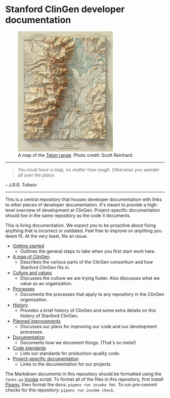 # Stanford ClinGen developer documentation

<figure>
    <img width="300px" src="./img/scott-reinhard-grand-teton-map.jpg" alt="A map of the Teton range"/>
    <figcaption>A map of the <a href="https://en.wikipedia.org/wiki/Teton_Range">Teton range</a>. Photo credit: Scott Reinhard.</figcaption>
</figure>

______________________________________________________________________

> *You must have a map, no matter how rough. Otherwise you wander all over the
> place.*

– J.R.R. Tolkein

______________________________________________________________________

This is a central repository that houses developer documentation with links to
other pieces of developer documentation. It's meant to provide a high-level
overview of development at ClinGen. Project-specific documentation should live
in the same repository as the code it documents.

This is living documentation. We expect you to be proactive about fixing
anything that is incorrect or outdated. Feel free to improve on anything you
deem fit. At the very least, file an issue.

- [Getting started](./doc/getting-started.md)
  - Outlines the general steps to take when you first start work here.
- [A map of ClinGen](./doc/a-map-of-clingen.md)
  - Describes the various parts of the ClinGen consortium and how Stanford
    ClinGen fits in.
- [Culture and values](./doc/culture-and-values.md)
  - Discusses the culture we are trying foster. Also discusses what we value as
    an organization.
- [Processes](./doc/processes.md)
  - Documents the processes that apply to any repository in the ClinGen
    organization.
- [History](./doc/history.md)
  - Provides a brief history of ClinGen and some extra details on this history
    of Stanford ClinGen.
- [Planned improvements](./doc/planned-improvements.md)
  - Discusses our plans for improving our code and our development processes.
- [Documentation](./doc/documentation.md)
  - Documents how we document things. (That's so meta!)
- [Code standards](./doc/code-standards.md)
  - Lists our standards for production-quality code.
- [Project-specific documentation](./doc/project-specific-documentation.md)
  - Links to the documentation for our projects.

The Markdown documents in this repository should be formatted using the `tasks.py`
[Invoke](https://www.pyinvoke.org/) script. To format all of the files in this
repository, first install [Pipenv](https://pipenv.pypa.io/en/latest/), then format
the docs: `pipenv run invoke fmt`. To run pre-commit checks for this repository:
`pipenv run invoke check`.

